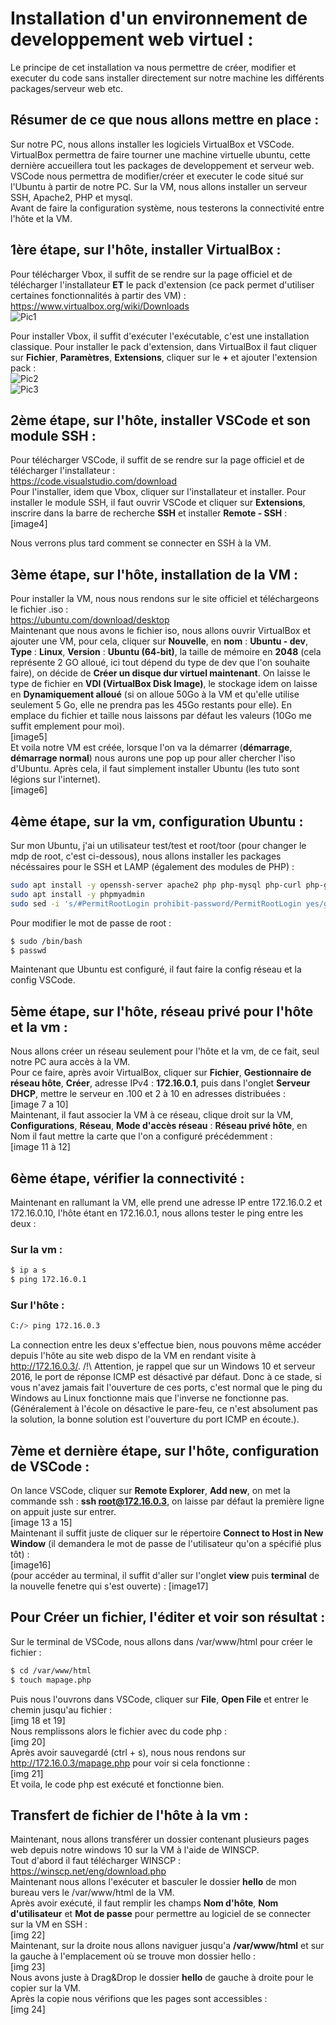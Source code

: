 # Installation d'un environnement de developpement web virtuel :
Le principe de cet installation va nous permettre de créer, modifier et executer du code sans installer directement sur notre machine les différents packages/serveur web etc.

## Résumer de ce que nous allons mettre en place :
Sur notre PC, nous allons installer les logiciels VirtualBox et VSCode. VirtualBox permettra de faire tourner une machine virtuelle ubuntu, cette dernière 
accueillera tout les packages de developpement et serveur web. VSCode nous permettra de modifier/créer et executer le code situé sur l'Ubuntu à partir de 
notre PC. Sur la VM, nous allons installer un serveur SSH, Apache2, PHP et mysql.</br>
Avant de faire la configuration système, nous testerons la connectivité entre l'hôte et la VM.

## 1ère étape, sur l'hôte, installer VirtualBox :
Pour télécharger Vbox, il suffit de se rendre sur la page officiel et de télécharger l'installateur **ET** le pack d'extension (ce pack permet d'utiliser certaines 
fonctionnalités à partir des VM) :</br>
<https://www.virtualbox.org/wiki/Downloads></br>
![Pic1](img/1.PNG?raw=true)

Pour installer Vbox, il suffit d'exécuter l'exécutable, c'est une installation classique. Pour installer le pack d'extension, dans VirtualBox
il faut cliquer sur **Fichier**, **Paramètres**, **Extensions**, cliquer sur le **+** et ajouter l'extension pack :</br>
![Pic2](img/2.PNG?raw=true)</br>
![Pic3](img/3.PNG?raw=true)

## 2ème étape, sur l'hôte, installer VSCode et son module SSH :
Pour télécharger VSCode, il suffit de se rendre sur la page officiel et de télécharger l'installateur :</br>
<https://code.visualstudio.com/download></br>
Pour l'installer, idem que Vbox, cliquer sur l'installateur et installer. Pour installer le module SSH, il faut ouvrir VSCode et cliquer sur 
**Extensions**, inscrire dans la barre de recherche **SSH** et installer **Remote - SSH** :</br>
[image4]

Nous verrons plus tard comment se connecter en SSH à la VM.

## 3ème étape, sur l'hôte, installation de la VM :
Pour installer la VM, nous nous rendons sur le site officiel et téléchargeons le fichier .iso :</br>
<https://ubuntu.com/download/desktop></br>
Maintenant que nous avons le fichier iso, nous allons ouvrir VirtualBox et ajouter une VM, pour cela, cliquer sur **Nouvelle**, en **nom** : **Ubuntu - dev**, **Type** : **Linux**, 
**Version** : **Ubuntu (64-bit)**, la taille de mémoire en **2048** (cela représente 2 GO alloué, ici tout dépend du type de dev que l'on souhaite faire),
on décide de **Créer un disque dur virtuel maintenant**. On laisse le type de fichier en **VDI (VirtualBox Disk Image)**, le stockage idem on laisse en 
**Dynamiquement alloué** (si on alloue 50Go à la VM et qu'elle utilise seulement 5 Go, elle ne prendra pas les 45Go restants pour elle). En emplace du fichier et 
taille nous laissons par défaut les valeurs (10Go me suffit emplement pour moi). </br>
[image5]
</br>
Et voila notre VM est créée, lorsque l'on va la démarrer (**démarrage**, **démarrage normal**) nous aurons une pop up pour aller chercher l'iso d'Ubuntu. Après cela,
il faut simplement installer Ubuntu (les tuto sont légions sur l'internet).</br>
[image6]

## 4ème étape, sur la vm, configuration Ubuntu :
Sur mon Ubuntu, j'ai un utilisateur test/test et root/toor (pour changer le mdp de root, c'est ci-dessous), nous allons installer les packages nécéssaires pour le SSH et LAMP (également des modules de PHP) :
```bash
sudo apt install -y openssh-server apache2 php php-mysql php-curl php-gd php-intl php-json php-mbstring php-xml php-zip mysql-server
sudo apt install -y phpmyadmin
sudo sed -i 's/#PermitRootLogin prohibit-password/PermitRootLogin yes/g' /etc/ssh/sshd_config # allow root en ssh
```
Pour modifier le mot de passe de root :
```bash
$ sudo /bin/bash
$ passwd
```
Maintenant que Ubuntu est configuré, il faut faire la config réseau et la config VSCode.

## 5ème étape, sur l'hôte, réseau privé pour l'hôte et la vm :
Nous allons créer un réseau seulement pour l'hôte et la vm, de ce fait, seul notre PC aura accès à la VM.</br>
Pour ce faire, après avoir VirtualBox, cliquer sur **Fichier**, **Gestionnaire de réseau hôte**, **Créer**, adresse IPv4 : **172.16.0.1**, puis dans l'onglet **Serveur DHCP**, mettre le serveur en .100 et 2 à 10 en adresses distribuées :</br>
[image 7 a 10]
</br>
Maintenant, il faut associer la VM à ce réseau, clique droit sur la VM, **Configurations**, **Réseau**, **Mode d'accès réseau** : **Réseau privé hôte**, en Nom il faut mettre la carte que l'on a configuré précédemment :</br>
[image 11 à 12]
</br>

## 6ème étape, vérifier la connectivité :
Maintenant en rallumant la VM, elle prend une adresse IP entre 172.16.0.2 et 172.16.0.10, l'hôte étant en 172.16.0.1, nous allons tester le ping entre les deux :
### Sur la vm :
```bash
$ ip a s
$ ping 172.16.0.1
```
### Sur l'hôte :
```bash
C:/> ping 172.16.0.3
```
La connection entre les deux s'effectue bien, nous pouvons même accéder depuis l'hôte au site web dispo de la VM en rendant visite à <http://172.16.0.3/>.
/!\ Attention, je rappel que sur un Windows 10 et serveur 2016, le port de réponse ICMP est désactivé par défaut. Donc à ce stade, si vous n'avez jamais fait l'ouverture de ces ports, c'est normal que le ping du Windows au Linux fonctionne
mais que l'inverse ne fonctionne pas. (Généralement à l'école on désactive le pare-feu, ce n'est absolument pas la solution, la bonne solution est l'ouverture du port ICMP en écoute.).

## 7ème et dernière étape, sur l'hôte, configuration de VSCode :
On lance VSCode, cliquer sur **Remote Explorer**, **Add new**, on met la commande ssh : **ssh root@172.16.0.3**, on laisse par défaut la première ligne on appuit juste
 sur entrer.</br>
[image 13 a 15]
</br>
Maintenant il suffit juste de cliquer sur le répertoire **Connect to Host in New Window** (il demandera le mot de passe de l'utilisateur qu'on a spécifié plus tôt) :</br>
[image16]
</br>
(pour accéder au terminal, il suffit d'aller sur l'onglet **view** puis **terminal** de la nouvelle fenetre qui s'est ouverte) :
[image17]
## Pour Créer un fichier, l'éditer et voir son résultat :
Sur le terminal de VSCode, nous allons dans /var/www/html pour créer le fichier :
```bash
$ cd /var/www/html
$ touch mapage.php
```
Puis nous l'ouvrons dans VSCode, cliquer sur **File**, **Open File** et entrer le chemin jusqu'au fichier :</br>
[img 18 et 19]
</br>
Nous remplissons alors le fichier avec du code php :</br>
[img 20]
</br>
Après avoir sauvegardé (ctrl + s), nous nous rendons sur <http://172.16.0.3/mapage.php> pour voir si cela fonctionne :</br>
[img 21]
</br>
Et voila, le code php est exécuté et fonctionne bien.

## Transfert de fichier de l'hôte à la vm :
Maintenant, nous allons transférer un dossier contenant plusieurs pages web depuis notre windows 10 sur la VM à l'aide de WINSCP.</br>
Tout d'abord il faut télécharger WINSCP :</br>
<https://winscp.net/eng/download.php></br>
Maintenant nous allons l'exécuter et basculer le dossier **hello** de mon bureau vers le /var/www/html de la VM.</br>
Après avoir exécuté, il faut remplir les champs **Nom d'hôte**, **Nom d'utilisateur** et **Mot de passe** pour permettre au logiciel de se 
connecter sur la VM en SSH :</br>
[img 22]
</br>
Maintenant, sur la droite nous allons naviguer jusqu'a **/var/www/html** et sur la gauche à l'emplacement où se trouve mon dossier hello :</br>
[img 23]
</br>
Nous avons juste à Drag&Drop le dossier **hello** de gauche à droite pour le copier sur la VM.</br>
Après la copie nous vérifions que les pages sont accessibles :</br>
[img 24]
